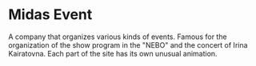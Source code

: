 # Midas Event
A company that organizes various kinds of events. Famous for the organization of the show program in the "NEBO" and the concert of Irina Kairatovna. Each part of the site has its own unusual animation.
